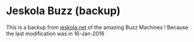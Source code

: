 # Jeskola Buzz (backup)

This is a backup from [jeskola.net](http://jeskola.net) of the amazing Buzz Machines !
Because the last modification was in 16-Jan-2016


